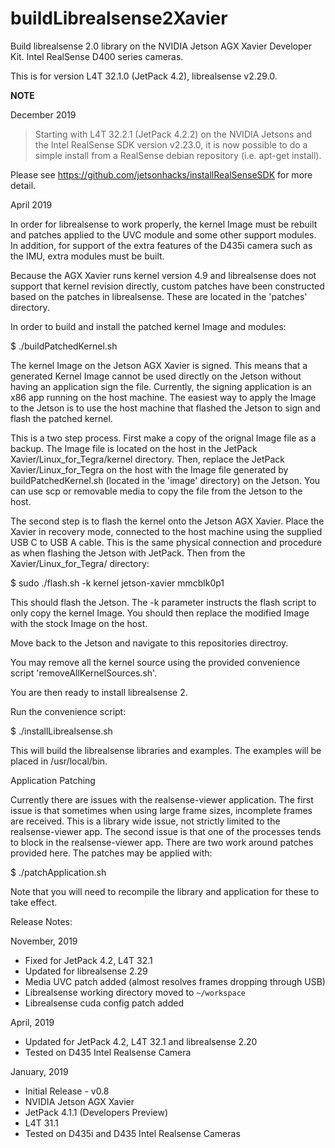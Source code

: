 # buildLibrealsense2Xavier
Build librealsense 2.0 library on the NVIDIA Jetson AGX Xavier Developer Kit. Intel RealSense D400 series cameras.

This is for version L4T 32.1.0 (JetPack 4.2), librealsense v2.29.0.

**NOTE**

December 2019

> Starting with L4T 32.2.1 (JetPack 4.2.2) on the NVIDIA Jetsons and the Intel RealSense SDK version v2.23.0, it is now possible to do a simple install from a RealSense debian repository (i.e. apt-get install).

Please see https://github.com/jetsonhacks/installRealSenseSDK for more detail.

April 2019

In order for librealsense to work properly, the kernel Image must be rebuilt and patches applied to the UVC module and some other support modules. In addition, for support of the extra features of the D435i camera such as the IMU, extra modules must be built.

Because the AGX Xavier runs kernel version 4.9 and librealsense does not support that kernel revision directly, custom patches have been constructed based on the patches in librealsense. These are located in the 'patches' directory.

In order to build and install the patched kernel Image and modules:

$ ./buildPatchedKernel.sh

The kernel Image on the Jetson AGX Xavier is signed. This means that a generated Kernel Image cannot be used directly on the Jetson without having an application sign the file. Currently, the signing application is an x86 app running on the host machine. The easiest way to apply the Image to the Jetson is to use the host machine that flashed the Jetson to sign and flash the patched kernel. 

This is a two step process. 
First make a copy of the orignal Image file as a backup. The Image file is located on the host in the JetPack Xavier/Linux_for_Tegra/kernel directory. Then, replace the JetPack Xavier/Linux_for_Tegra on the host with the Image file generated by buildPatchedKernel.sh (located in the 'image' directory) on the Jetson. You can use scp or removable media to copy the file from the Jetson to the host.

The second step is to flash the kernel onto the Jetson AGX Xavier. Place the Xavier in recovery mode, connected to the host machine using the supplied USB C to USB A cable. This is the same physical connection and procedure as when flashing the Jetson with JetPack. Then from the Xavier/Linux_for_Tegra/ directory:

$ sudo ./flash.sh -k kernel jetson-xavier mmcblk0p1

This should flash the Jetson. The -k parameter instructs the flash script to only copy the kernel Image. You should then replace the modified Image with the stock Image on the host.

Move back to the Jetson and navigate to this repositories directroy. 

You may remove all the kernel source using the provided convenience script 'removeAllKernelSources.sh'.

You are then ready to install librealsense 2.

Run the convenience script:

$ ./installLibrealsense.sh

This will build the librealsense libraries and examples. The examples will be placed in /usr/local/bin.

Application Patching

Currently there are issues with the realsense-viewer application. The first issue is that sometimes when using large frame sizes, incomplete frames are received. This is a library wide issue, not strictly limited to the realsense-viewer app. The second issue is that one of the processes tends to block in the realsense-viewer app. There are two work around patches provided here. The patches may be applied with:

$ ./patchApplication.sh

Note that you will need to recompile the library and application for these to take effect.

Release Notes:

November, 2019

* Fixed for JetPack 4.2, L4T 32.1
* Updated for librealsense 2.29
* Media UVC patch added (almost resolves frames dropping through USB)
* Librealsense working directory moved to `~/workspace`
* Librealsense cuda config patch added

April, 2019

* Updated for JetPack 4.2, L4T 32.1 and librealsense 2.20
* Tested on D435 Intel Realsense Camera

January, 2019

* Initial Release - v0.8
* NVIDIA Jetson AGX Xavier
* JetPack 4.1.1 (Developers Preview)
* L4T 31.1
* Tested on D435i and D435 Intel Realsense Cameras




